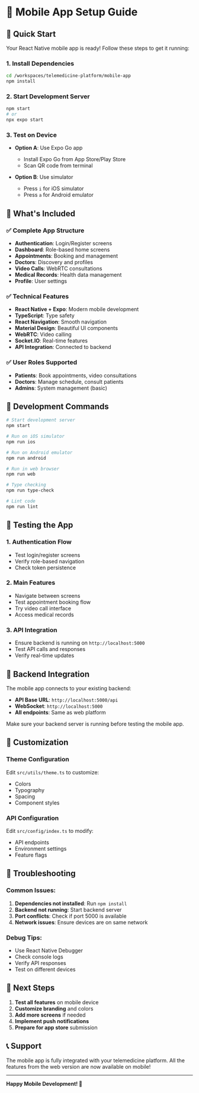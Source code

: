 # 📱 Mobile App Setup Guide

## 🚀 Quick Start

Your React Native mobile app is ready! Follow these steps to get it running:

### 1. Install Dependencies
```bash
cd /workspaces/telemedicine-platform/mobile-app
npm install
```

### 2. Start Development Server
```bash
npm start
# or
npx expo start
```

### 3. Test on Device
- **Option A**: Use Expo Go app
  - Install Expo Go from App Store/Play Store
  - Scan QR code from terminal
  
- **Option B**: Use simulator
  - Press `i` for iOS simulator
  - Press `a` for Android emulator

## 📱 What's Included

### ✅ Complete App Structure
- **Authentication**: Login/Register screens
- **Dashboard**: Role-based home screens
- **Appointments**: Booking and management
- **Doctors**: Discovery and profiles
- **Video Calls**: WebRTC consultations
- **Medical Records**: Health data management
- **Profile**: User settings

### ✅ Technical Features
- **React Native + Expo**: Modern mobile development
- **TypeScript**: Type safety
- **React Navigation**: Smooth navigation
- **Material Design**: Beautiful UI components
- **WebRTC**: Video calling
- **Socket.IO**: Real-time features
- **API Integration**: Connected to backend

### ✅ User Roles Supported
- **Patients**: Book appointments, video consultations
- **Doctors**: Manage schedule, consult patients
- **Admins**: System management (basic)

## 🔧 Development Commands

```bash
# Start development server
npm start

# Run on iOS simulator
npm run ios

# Run on Android emulator
npm run android

# Run in web browser
npm run web

# Type checking
npm run type-check

# Lint code
npm run lint
```

## 🎯 Testing the App

### 1. Authentication Flow
- Test login/register screens
- Verify role-based navigation
- Check token persistence

### 2. Main Features
- Navigate between screens
- Test appointment booking flow
- Try video call interface
- Access medical records

### 3. API Integration
- Ensure backend is running on `http://localhost:5000`
- Test API calls and responses
- Verify real-time updates

## 🔄 Backend Integration

The mobile app connects to your existing backend:
- **API Base URL**: `http://localhost:5000/api`
- **WebSocket**: `http://localhost:5000`
- **All endpoints**: Same as web platform

Make sure your backend server is running before testing the mobile app.

## 🎨 Customization

### Theme Configuration
Edit `src/utils/theme.ts` to customize:
- Colors
- Typography
- Spacing
- Component styles

### API Configuration
Edit `src/config/index.ts` to modify:
- API endpoints
- Environment settings
- Feature flags

## 🐛 Troubleshooting

### Common Issues:
1. **Dependencies not installed**: Run `npm install`
2. **Backend not running**: Start backend server
3. **Port conflicts**: Check if port 5000 is available
4. **Network issues**: Ensure devices are on same network

### Debug Tips:
- Use React Native Debugger
- Check console logs
- Verify API responses
- Test on different devices

## 🚀 Next Steps

1. **Test all features** on mobile device
2. **Customize branding** and colors
3. **Add more screens** if needed
4. **Implement push notifications**
5. **Prepare for app store** submission

## 📞 Support

The mobile app is fully integrated with your telemedicine platform. All the features from the web version are now available on mobile!

---

**Happy Mobile Development! 🎉**

